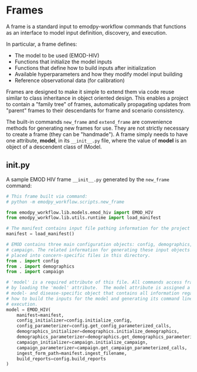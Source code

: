 # Frames

A frame is a standard input to emodpy-workflow commands that functions as an interface
to model input definition, discovery, and execution.

In particular, a frame defines:

- The model to be used (EMOD-HIV)
- Functions that initialize the model inputs
- Functions that define how to build inputs after initialization
- Available hyperparameters and how they modify model input building
- Reference observational data (for calibration)

Frames are designed to make it simple to extend them via code reuse similar to class
inheritance in object oriented design. This enables a project to contain a "family
tree" of frames, automatically propagating updates from "parent" frames to their
descendants for frame and scenario consistency.

The built-in commands `new_frame` and `extend_frame` are convenience methods for
generating new frames for use. They are not strictly necessary to create a frame
(they can be "handmade"). A frame simply needs to have one attribute, 
**model**, in its `__init__.py` file, where the value of **model** is an object
of a descendent class of IModel.

## __init__.py
A sample EMOD HIV frame `__init__.py` generated by the `new_frame` command:

```python linenums="1"
# This frame built via command:
# python -m emodpy_workflow.scripts.new_frame

from emodpy_workflow.lib.models.emod_hiv import EMOD_HIV
from emodpy_workflow.lib.utils.runtime import load_manifest

# The manifest contains input file pathing information for the project
manifest = load_manifest()

# EMOD contains three main configuration objects: config, demographics, and
# campaign. The related information for generating these input objects is
# placed into concern-specific files in this directory.
from . import config
from . import demographics
from . import campaign

# 'model' is a required attribute of this file. All commands access frames
# by loading the 'model' attribute.  The model attribute is assigned a
# model- and disease-specific object that contains all information regarding 
# how to build the inputs for the model and generating its command line for
# execution.
model = EMOD_HIV(
    manifest=manifest,
    config_initializer=config.initialize_config,
    config_parameterizer=config.get_config_parameterized_calls,
    demographics_initializer=demographics.initialize_demographics,
    demographics_parameterizer=demographics.get_demographics_parameterized_calls,
    campaign_initializer=campaign.initialize_campaign,
    campaign_parameterizer=campaign.get_campaign_parameterized_calls,
    ingest_form_path=manifest.ingest_filename,
    build_reports=config.build_reports
)
```
